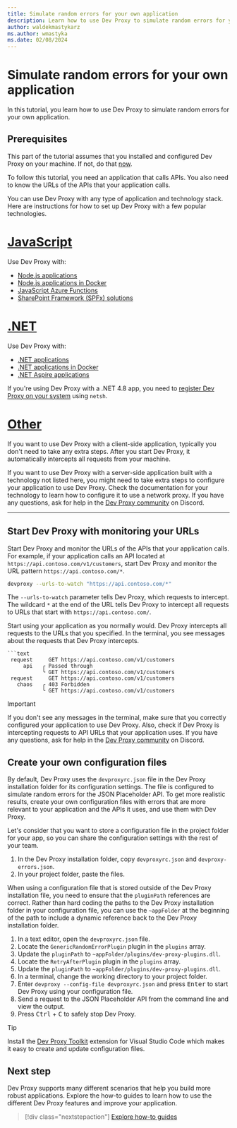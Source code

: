 ```yaml
---
title: Simulate random errors for your own application
description: Learn how to use Dev Proxy to simulate random errors for your own application.
author: waldekmastykarz
ms.author: wmastyka
ms.date: 02/08/2024
---
```


# Simulate random errors for your own application

In this tutorial, you learn how to use Dev Proxy to simulate random errors for your own application.

## Prerequisites

This part of the tutorial assumes that you installed and configured Dev Proxy on your machine. If not, do that [now](../get-started.md).

To follow this tutorial, you need an application that calls APIs. You also need to know the URLs of the APIs that your application calls.

You can use Dev Proxy with any type of application and technology stack. Here are instructions for how to set up Dev Proxy with a few popular technologies.

# [JavaScript](#tab/javascript)

Use Dev Proxy with:

- [Node.js applications](../how-to/use-dev-proxy-with-nodejs.md)
- [Node.js applications in Docker](../how-to/use-dev-proxy-with-nodejs-docker.md)
- [JavaScript Azure Functions](../how-to/use-dev-proxy-with-javascript-azure-functions.md)
- [SharePoint Framework (SPFx) solutions](../how-to/use-dev-proxy-with-spfx.md)

# [.NET](#tab/dotnet)

Use Dev Proxy with:

- [.NET applications](../how-to/use-dev-proxy-with-dotnet.md)
- [.NET applications in Docker](../how-to/use-dev-proxy-with-dotnet-docker.md)
- [.NET Aspire applications](../how-to/use-dev-proxy-with-dotnet-aspire.md)

If you're using Dev Proxy with a .NET 4.8 app, you need to [register Dev Proxy on your system](../how-to/why-is-proxy-not-intercepting-requests-from-my-dotnet-4-8-app.md) using `netsh`.

# [Other](#tab/other)

If you want to use Dev Proxy with a client-side application, typically you don't need to take any extra steps. After you start Dev Proxy, it automatically intercepts all requests from your machine.

If you want to use Dev Proxy with a server-side application built with a technology not listed here, you might need to take extra steps to configure your application to use Dev Proxy. Check the documentation for your technology to learn how to configure it to use a network proxy. If you have any questions, ask for help in the [Dev Proxy community](https://aka.ms/devproxy/discord) on Discord.

---

## Start Dev Proxy with monitoring your URLs

Start Dev Proxy and monitor the URLs of the APIs that your application calls. For example, if your application calls an API located at `https://api.contoso.com/v1/customers`, start Dev Proxy and monitor the URL pattern `https://api.contoso.com/*`.

```bash
devproxy --urls-to-watch "https://api.contoso.com/*"
```

The `--urls-to-watch` parameter tells Dev Proxy, which requests to intercept. The wildcard `*` at the end of the URL tells Dev Proxy to intercept all requests to URLs that start with `https://api.contoso.com/`.

Start using your application as you normally would. Dev Proxy intercepts all requests to the URLs that you specified. In the terminal, you see messages about the requests that Dev Proxy intercepts.

```text
```text
 request     GET https://api.contoso.com/v1/customers
     api   ╭ Passed through
           ╰ GET https://api.contoso.com/v1/customers
 request     GET https://api.contoso.com/v1/customers
   chaos   ╭ 403 Forbidden
           ╰ GET https://api.contoso.com/v1/customers
```

> [!IMPORTANT]
> If you don't see any messages in the terminal, make sure that you correctly configured your application to use Dev Proxy. Also, check if Dev Proxy is intercepting requests to API URLs that your application uses. If you have any questions, ask for help in the [Dev Proxy community](https://aka.ms/devproxy/discord) on Discord.

## Create your own configuration files

By default, Dev Proxy uses the `devproxyrc.json` file in the Dev Proxy installation folder for its configuration settings. The file is configured to simulate random errors for the JSON Placeholder API. To get more realistic results, create your own configuration files with errors that are more relevant to your application and the APIs it uses, and use them with Dev Proxy.

Let's consider that you want to store a configuration file in the project folder for your app, so you can share the configuration settings with the rest of your team.

1. In the Dev Proxy installation folder, copy `devproxyrc.json` and `devproxy-errors.json`.
1. In your project folder, paste the files.

When using a configuration file that is stored outside of the Dev Proxy installation file, you need to ensure that the `pluginPath` references are correct. Rather than hard coding the paths to the Dev Proxy installation folder in your configuration file, you can use the `~appFolder` at the beginning of the path to include a dynamic reference back to the Dev Proxy installation folder.

1. In a text editor, open the `devproxyrc.json` file.
1. Locate the `GenericRandomErrorPlugin` plugin in the `plugins` array.
1. Update the `pluginPath` to `~appFolder/plugins/dev-proxy-plugins.dll`.
1. Locate the `RetryAfterPlugin` plugin in the `plugins` array.
1. Update the `pluginPath` to `~appFolder/plugins/dev-proxy-plugins.dll`.
1. In a terminal, change the working directory to your project folder.
1. Enter `devproxy --config-file devproxyrc.json` and press <kbd>Enter</kbd> to start Dev Proxy using your configuration file.
1. Send a request to the JSON Placeholder API from the command line and view the output.
1. Press <kbd>Ctrl</kbd> + <kbd>C</kbd> to safely stop Dev Proxy.

> [!TIP]
> Install the [Dev Proxy Toolkit](https://marketplace.visualstudio.com/items?itemName=garrytrinder.dev-proxy-toolkit) extension for Visual Studio Code which makes it easy to create and update configuration files.

## Next step

Dev Proxy supports many different scenarios that help you build more robust applications. Explore the how-to guides to learn how to use the different Dev Proxy features and improve your application.

> [!div class="nextstepaction"]
> [Explore how-to guides](../how-to/overview.md)
